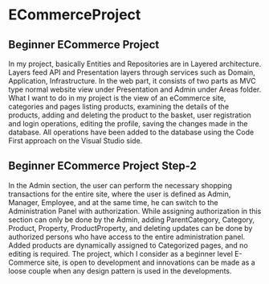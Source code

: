 # ECommerceProject
## Beginner ECommerce Project
In my project, basically Entities and Repositories are in Layered architecture.
Layers feed API and Presentation layers through services such as Domain, Application, Infrastructure.
In the web part, it consists of two parts as MVC type normal website view under Presentation and Admin under Areas folder.
What I want to do in my project is the view of an eCommerce site, categories and pages listing products, examining the details of the products, 
adding and deleting the product to the basket, user registration and login operations, editing the profile, saving the changes made in the database.
All operations have been added to the database using the Code First approach on the Visual Studio side.
## Beginner ECommerce Project Step-2
In the Admin section, the user can perform the necessary shopping transactions for the entire site, where the user is defined as Admin, Manager, Employee, and at the same time, he can switch to the Administration Panel with authorization.
While assigning authorization in this section can only be done by the Admin, adding ParentCategory, Category, Product, Property, ProductProperty, and deleting updates can be done by authorized persons who have access to the entire administration panel.
Added products are dynamically assigned to Categorized pages, and no editing is required.
The project, which I consider as a beginner level E-Commerce site, is open to development and innovations can be made as a loose couple when any design pattern is used in the developments.